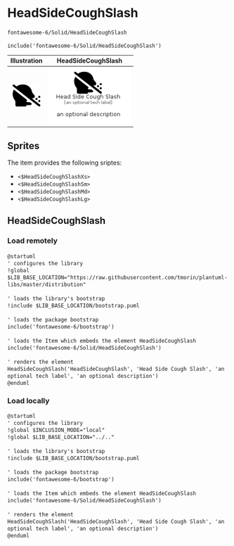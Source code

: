 # HeadSideCoughSlash


```text
fontawesome-6/Solid/HeadSideCoughSlash
```

```text
include('fontawesome-6/Solid/HeadSideCoughSlash')
```



| Illustration | HeadSideCoughSlash |
| :---: | :---: |
| ![illustration for Illustration](../../fontawesome-6/Solid/HeadSideCoughSlash.png) | ![illustration for HeadSideCoughSlash](../../fontawesome-6/Solid/HeadSideCoughSlash.Local.png) |



## Sprites
The item provides the following sriptes:

- `<$HeadSideCoughSlashXs>`
- `<$HeadSideCoughSlashSm>`
- `<$HeadSideCoughSlashMd>`
- `<$HeadSideCoughSlashLg>`





## HeadSideCoughSlash

### Load remotely
```plantuml
@startuml
' configures the library
!global $LIB_BASE_LOCATION="https://raw.githubusercontent.com/tmorin/plantuml-libs/master/distribution"

' loads the library's bootstrap
!include $LIB_BASE_LOCATION/bootstrap.puml

' loads the package bootstrap
include('fontawesome-6/bootstrap')

' loads the Item which embeds the element HeadSideCoughSlash
include('fontawesome-6/Solid/HeadSideCoughSlash')

' renders the element
HeadSideCoughSlash('HeadSideCoughSlash', 'Head Side Cough Slash', 'an optional tech label', 'an optional description')
@enduml
```

### Load locally
```plantuml
@startuml
' configures the library
!global $INCLUSION_MODE="local"
!global $LIB_BASE_LOCATION="../.."

' loads the library's bootstrap
!include $LIB_BASE_LOCATION/bootstrap.puml

' loads the package bootstrap
include('fontawesome-6/bootstrap')

' loads the Item which embeds the element HeadSideCoughSlash
include('fontawesome-6/Solid/HeadSideCoughSlash')

' renders the element
HeadSideCoughSlash('HeadSideCoughSlash', 'Head Side Cough Slash', 'an optional tech label', 'an optional description')
@enduml
```

